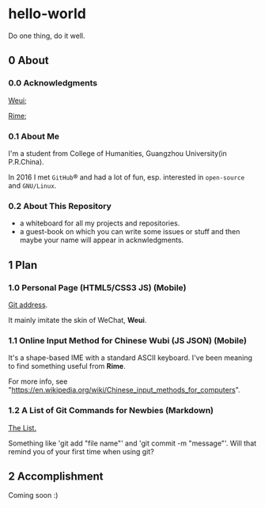 # hello-world
Do one thing, do it well.

## 0 About

### 0.0 Acknowledgments
[Weui](https://github.com/weui);

[Rime](https://github.com/rime/librime);

### 0.1 About Me
I'm a student from College of Humanities, Guangzhou University(in P.R.China). 

In 2016 I met `GitHub`&reg; and had a lot of fun, esp. interested in `open-source` and `GNU/Linux`. 

### 0.2 About This Repository
- a whiteboard for all my projects and repositories.
- a guest-book on which you can write some issues or stuff and then maybe your name will appear in acknwledgments.

## 1 Plan 

### 1.0 Personal Page (HTML5/CSS3 JS) (Mobile)
[Git address](https://github.com/aquajerry/aquajerry.github.io).

It mainly imitate the skin of WeChat, __Weui__.

### 1.1 Online Input Method for Chinese Wubi (JS JSON) (Mobile)
It's a shape-based IME with a standard ASCII keyboard. I've been meaning to find something useful from __Rime__.

For more info, see "https://en.wikipedia.org/wiki/Chinese_input_methods_for_computers".

### 1.2 A List of Git Commands for Newbies (Markdown)
[The List.](https://github.com/AquaJerry/hello-world/blob/master/gitCmdsList.md)

Something like 'git add "file name"' and 'git commit -m "message"'. Will that remind you of your first time when using git?

## 2 Accomplishment
Coming soon :)
